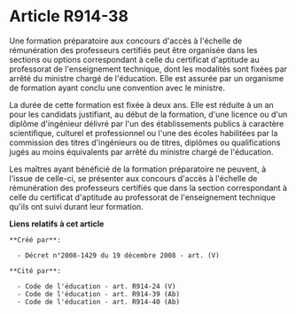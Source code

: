 # Article R914-38

Une formation préparatoire aux concours d'accès à l'échelle de rémunération des  professeurs certifiés peut être organisée
dans les sections ou options  correspondant à celle du certificat d'aptitude au professorat de l'enseignement  technique,
dont les modalités sont fixées par arrêté du ministre chargé de  l'éducation. Elle est assurée par un organisme de formation
ayant conclu une  convention avec le ministre.

La durée de cette formation est  fixée à deux ans. Elle est réduite à un an pour les candidats justifiant, au  début de la
formation, d'une licence ou d'un diplôme d'ingénieur délivré par  l'un des établissements publics à caractère scientifique,
culturel et  professionnel ou l'une des écoles habilitées par la commission des titres  d'ingénieurs ou de titres, diplômes
ou qualifications jugés au moins équivalents  par arrêté du ministre chargé de l'éducation.

Les maîtres  ayant bénéficié de la formation préparatoire ne peuvent, à l'issue de celle-ci,  se présenter aux concours
d'accès à l'échelle de rémunération des professeurs  certifiés que dans la section correspondant à celle du certificat
d'aptitude au  professorat de l'enseignement technique qu'ils ont suivi durant leur  formation.

**Liens relatifs à cet article**

	**Créé par**:

	  - Décret n°2008-1429 du 19 décembre 2008 - art. (V)

	**Cité par**:

	  - Code de l'éducation - art. R914-24 (V)
	  - Code de l'éducation - art. R914-39 (Ab)
	  - Code de l'éducation - art. R914-40 (Ab)
